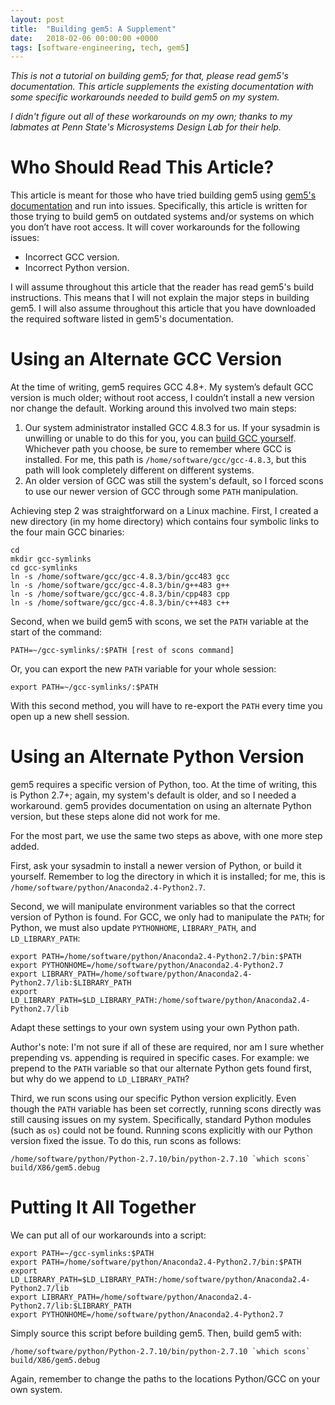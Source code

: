 ```yaml
---
layout: post
title:  "Building gem5: A Supplement"
date:   2018-02-06 00:00:00 +0000
tags: [software-engineering, tech, gem5]
---
```


*This is not a tutorial on building gem5; for that, please read gem5's documentation. This article supplements the existing documentation with some specific workarounds needed to build gem5 on my system.*

*I didn't figure out all of these workarounds on my own; thanks to my labmates at Penn State's Microsystems Design Lab for their help.*

# Who Should Read This Article?
This article is meant for those who have tried building gem5 using [gem5's documentation](http://learning.gem5.org/book/part1/building.html) and run into issues. Specifically, this article is written for those trying to build gem5 on outdated systems and/or systems on which you don’t have root access. It will cover workarounds for the following issues:

* Incorrect GCC version.
* Incorrect Python version.

I will assume throughout this article that the reader has read gem5's build instructions. This means that I will not explain the major steps in building gem5.  I will also assume throughout this article that you have downloaded the required software listed in gem5's documentation.

# Using an Alternate GCC Version

At the time of writing, gem5 requires GCC 4.8+. My system’s default GCC version is much older; without root access, I couldn’t install a new version nor change the default. Working around this involved two main steps:

1. Our system administrator installed GCC 4.8.3 for us. If your sysadmin is unwilling or unable to do this for you, you can [build GCC yourself](https://gcc.gnu.org/install/index.html). Whichever path you choose, be sure to remember where GCC is installed. For me, this path is `/home/software/gcc/gcc-4.8.3`, but this path will look completely different on different systems.
2. An older version of GCC was still the system's default, so I forced scons to use our newer version of GCC through some `PATH` manipulation.

Achieving step 2 was straightforward on a Linux machine. First, I created a new directory (in my home directory) which contains four symbolic links to the four main GCC binaries:

```
cd
mkdir gcc-symlinks
cd gcc-symlinks
ln -s /home/software/gcc/gcc-4.8.3/bin/gcc483 gcc
ln -s /home/software/gcc/gcc-4.8.3/bin/g++483 g++
ln -s /home/software/gcc/gcc-4.8.3/bin/cpp483 cpp
ln -s /home/software/gcc/gcc-4.8.3/bin/c++483 c++
```

Second, when we build gem5 with scons, we set the `PATH` variable at the start of the command:
```
PATH=~/gcc-symlinks/:$PATH [rest of scons command]
```

Or, you can export the new `PATH` variable for your whole session:

```
export PATH=~/gcc-symlinks/:$PATH
```

With this second method, you will have to re-export the `PATH` every time you open up a new shell session.

# Using an Alternate Python Version
gem5 requires a specific version of Python, too.  At the time of writing, this is Python 2.7+; again, my system's default is older, and so I needed a workaround. gem5 provides documentation on using an alternate Python version, but these steps alone did not work for me.

For the most part, we use the same two steps as above, with one more step added.

First, ask your sysadmin to install a newer version of Python, or build it yourself. Remember to log the directory in which it is installed; for me, this is `/home/software/python/Anaconda2.4-Python2.7`.

Second, we will manipulate environment variables so that the correct version of Python is found. For GCC, we only had to manipulate the `PATH`; for Python, we must also update `PYTHONHOME`, `LIBRARY_PATH`, and `LD_LIBRARY_PATH`:

```
export PATH=/home/software/python/Anaconda2.4-Python2.7/bin:$PATH
export PYTHONHOME=/home/software/python/Anaconda2.4-Python2.7
export LIBRARY_PATH=/home/software/python/Anaconda2.4-Python2.7/lib:$LIBRARY_PATH
export LD_LIBRARY_PATH=$LD_LIBRARY_PATH:/home/software/python/Anaconda2.4-Python2.7/lib
```
Adapt these settings to your own system using your own Python path.

Author's note: I'm not sure if all of these are required, nor am I sure whether prepending vs. appending is required in specific cases. For example: we prepend to the `PATH` variable so that our alternate Python gets found first, but why do we append to `LD_LIBRARY_PATH`?

Third, we run scons using our specific Python version explicitly. Even though the `PATH` variable has been set correctly, running scons directly was still causing issues on my system. Specifically, standard Python modules (such as `os`) could not be found. Running scons explicitly with our Python version fixed the issue. To do this, run scons as follows:

```
/home/software/python/Python-2.7.10/bin/python-2.7.10 `which scons` build/X86/gem5.debug
```

# Putting It All Together
We can put all of our workarounds into a script:

```
export PATH=~/gcc-symlinks:$PATH
export PATH=/home/software/python/Anaconda2.4-Python2.7/bin:$PATH
export LD_LIBRARY_PATH=$LD_LIBRARY_PATH:/home/software/python/Anaconda2.4-Python2.7/lib
export LIBRARY_PATH=/home/software/python/Anaconda2.4-Python2.7/lib:$LIBRARY_PATH
export PYTHONHOME=/home/software/python/Anaconda2.4-Python2.7
```

Simply source this script before building gem5. Then, build gem5 with:

```
/home/software/python/Python-2.7.10/bin/python-2.7.10 `which scons` build/X86/gem5.debug
```

Again, remember to change the paths to the locations Python/GCC on your own system.
